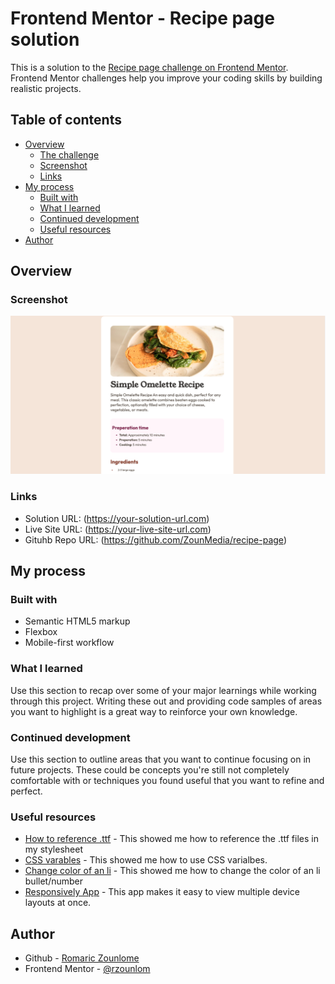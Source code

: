 # Frontend Mentor - Recipe page solution

This is a solution to the [Recipe page challenge on Frontend Mentor](https://www.frontendmentor.io/challenges/recipe-page-KiTsR8QQKm). Frontend Mentor challenges help you improve your coding skills by building realistic projects.

## Table of contents

- [Overview](#overview)
  - [The challenge](#the-challenge)
  - [Screenshot](#screenshot)
  - [Links](#links)
- [My process](#my-process)
  - [Built with](#built-with)
  - [What I learned](#what-i-learned)
  - [Continued development](#continued-development)
  - [Useful resources](#useful-resources)
- [Author](#author)

## Overview

### Screenshot

![](./assets/images/screenshot.png)

### Links

- Solution URL: (https://your-solution-url.com)
- Live Site URL: (https://your-live-site-url.com)
- Gituhb Repo URL: (https://github.com/ZounMedia/recipe-page)

## My process

### Built with

- Semantic HTML5 markup
- Flexbox
- Mobile-first workflow

### What I learned

Use this section to recap over some of your major learnings while working through this project. Writing these out and providing code samples of areas you want to highlight is a great way to reinforce your own knowledge.

### Continued development

Use this section to outline areas that you want to continue focusing on in future projects. These could be concepts you're still not completely comfortable with or techniques you found useful that you want to refine and perfect.

### Useful resources

- [How to reference .ttf](https://www.geeksforgeeks.org/how-to-include-a-font-ttf-using-css/) - This showed me how to reference the .ttf files in my stylesheet
- [CSS varables](https://elementor.com/blog/variables-in-css/?utm_source=google&utm_medium=cpc&utm_campaign=10759652828&utm_term=&lang=&gad_source=1&gclid=Cj0KCQjw2ou2BhCCARIsANAwM2G6OrJhY-17mmxPU5ziF3M3UvUko-dATsTeuxM0aHfo2dEGas8Re-YaAj9jEALw_wcB) - This showed me how to use CSS varialbes.
- [Change color of an li](https://www.w3schools.com/howto/howto_css_bullet_color.asp) - This showed me how to change the color of an li bullet/number
- [Responsively App](https://responsively.app/download) - This app makes it easy to view multiple device layouts at once.

## Author

- Github - [Romaric Zounlome](https://github.com/ZounMedia)
- Frontend Mentor - [@rzounlom](https://www.frontendmentor.io/profile/rzounlom)

